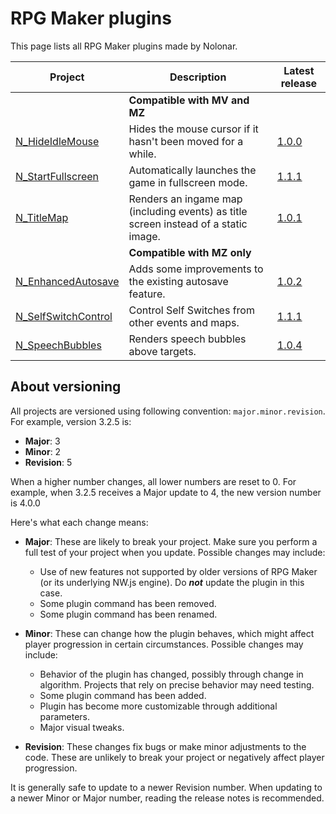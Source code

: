 # RPG Maker plugins
This page lists all RPG Maker plugins made by Nolonar.

| Project                                    | Description                                                                         | Latest release                       |
| ------------------------------------------ | ----------------------------------------------------------------------------------- | ------------------------------------ |
|                                            | **Compatible with MV and MZ**                                                       |                                      |
| [N_HideIdleMouse][N_HideIdleMouse]         | Hides the mouse cursor if it hasn't been moved for a while.                         | [1.0.0][N_HideIdleMouse_release]     |
| [N_StartFullscreen][N_StartFullscreen]     | Automatically launches the game in fullscreen mode.                                 | [1.1.1][N_StartFullscreen_release]   |
| [N_TitleMap][N_TitleMap]                   | Renders an ingame map (including events) as title screen instead of a static image. | [1.0.1][N_TitleMap_release]          |
|                                            | **Compatible with MZ only**                                                         |                                      |
| [N_EnhancedAutosave][N_EnhancedAutosave]   | Adds some improvements to the existing autosave feature.                            | [1.0.2][N_EnhancedAutosave_release]  |
| [N_SelfSwitchControl][N_SelfSwitchControl] | Control Self Switches from other events and maps.                                   | [1.1.1][N_SelfSwitchControl_release] |
| [N_SpeechBubbles][N_SpeechBubbles]         | Renders speech bubbles above targets.                                               | [1.0.4][N_SpeechBubbles_release]     |


## About versioning
All projects are versioned using following convention: `major.minor.revision`. For example, version 3.2.5 is:
- **Major**: 3
- **Minor**: 2
- **Revision**: 5

When a higher number changes, all lower numbers are reset to 0. For example, when 3.2.5 receives a Major update to 4, the new version number is 4.0.0

Here's what each change means:
- **Major**: These are likely to break your project. Make sure you perform a full test of your project when you update. Possible changes may include:
  - Use of new features not supported by older versions of RPG Maker (or its underlying NW.js engine). Do ***not*** update the plugin in this case.
  - Some plugin command has been removed.
  - Some plugin command has been renamed.

- **Minor**: These can change how the plugin behaves, which might affect player progression in certain circumstances. Possible changes may include:
  - Behavior of the plugin has changed, possibly through change in algorithm. Projects that rely on precise behavior may need testing.
  - Some plugin command has been added.
  - Plugin has become more customizable through additional parameters.
  - Major visual tweaks.

- **Revision**: These changes fix bugs or make minor adjustments to the code. These are unlikely to break your project or negatively affect player progression.

It is generally safe to update to a newer Revision number. When updating to a newer Minor or Major number, reading the release notes is recommended.

  [N_HideIdleMouse]: https://github.com/Nolonar/RM_Plugins-HideIdleMouse
  [N_HideIdleMouse_release]: https://github.com/Nolonar/RM_Plugins-HideIdleMouse/releases/latest/download/N_HideIdleMouse.js

  [N_StartFullscreen]: https://github.com/Nolonar/RM_Plugins-StartFullscreen
  [N_StartFullscreen_release]: https://github.com/Nolonar/RM_Plugins-StartFullscreen/releases/latest/download/N_StartFullscreen.js

  [N_TitleMap]: https://github.com/Nolonar/RM_Plugins-TitleMap
  [N_TitleMap_release]: https://github.com/Nolonar/RM_Plugins-TitleMap/releases/latest/download/N_TitleMap.js

  [N_EnhancedAutosave]: https://github.com/Nolonar/RM_Plugins-EnhancedAutosave
  [N_EnhancedAutosave_release]: https://github.com/Nolonar/RM_Plugins-EnhancedAutosave/releases/latest/download/N_EnhancedAutosave.js

  [N_SpeechBubbles]: https://github.com/Nolonar/RM_Plugins-SpeechBubbles
  [N_SpeechBubbles_release]: https://github.com/Nolonar/RM_Plugins-SpeechBubbles/releases/latest/download/N_SpeechBubbles.js
  
  [N_SelfSwitchControl]: https://github.com/Nolonar/RM_Plugins-SelfSwitchControl
  [N_SelfSwitchControl_release]: https://github.com/Nolonar/RM_Plugins-SelfSwitchControl/releases/latest/download/N_SelfSwitchControl.js
